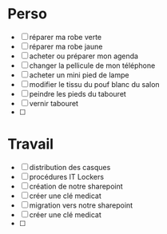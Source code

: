 
# Perso

- [ ] réparer ma robe verte
- [ ] réparer ma robe jaune
- [ ] acheter ou préparer mon agenda
- [ ] changer la pellicule de mon téléphone
- [ ] acheter un mini pied de lampe
- [ ] modifier le tissu du pouf blanc du salon
- [ ] peindre les pieds du tabouret
- [ ] vernir tabouret
- [ ] 

# Travail
- [ ] distribution des casques
- [ ] procédures IT Lockers
- [ ] création de notre sharepoint
- [ ] créer une clé medicat
- [ ] migration vers notre sharepoint
- [ ] créer une clé medicat
- [ ] 